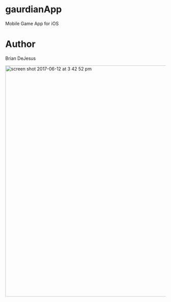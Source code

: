 # gaurdianApp
Mobile Game App for iOS

# Author
Brian DeJesus

<img width="725" alt="screen shot 2017-06-12 at 3 42 52 pm" src="https://user-images.githubusercontent.com/14815045/27058939-dbdefa7a-4f88-11e7-9797-cc5891af3370.png">
